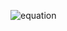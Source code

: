 ![equation](https://latex.codecogs.com/svg.latex?Q(\Theta,\Theta^{(m)})=E_{\Theta^{(m)}}[log%20f(X,Y)|X])
